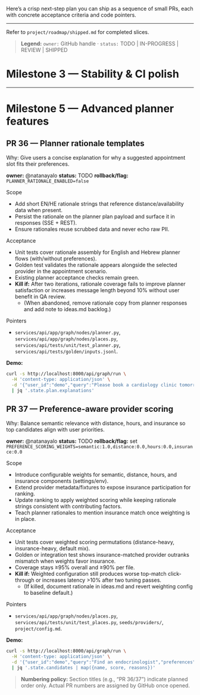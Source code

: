 Here’s a crisp next-step plan you can ship as a sequence of small PRs, each with concrete acceptance criteria and code pointers.

---

Refer to `project/roadmap/shipped.md` for completed slices.

> **Legend:** `owner:` GitHub handle · `status:` TODO | IN-PROGRESS | REVIEW | SHIPPED

# Milestone 3 — Stability & CI polish

---

# Milestone 5 — Advanced planner features

## PR 36 — Planner rationale templates

Why: Give users a concise explanation for why a suggested appointment slot fits their preferences.

**owner:** @natanayalo
**status:** TODO
**rollback/flag:** `PLANNER_RATIONALE_ENABLED=false`

Scope

- Add short EN/HE rationale strings that reference distance/availability data when present.
- Persist the rationale on the planner plan payload and surface it in responses (SSE + REST).
- Ensure rationales reuse scrubbed data and never echo raw PII.

Acceptance

- Unit tests cover rationale assembly for English and Hebrew planner flows (with/without preferences).
- Golden test validates the rationale appears alongside the selected provider in the appointment scenario.
- Existing planner acceptance checks remain green.
- **Kill if:** After two iterations, rationale coverage fails to improve planner satisfaction or increases message length beyond 10% without user benefit in QA review.
  - (When abandoned, remove rationale copy from planner responses and add note to ideas.md backlog.)

Pointers

- `services/api/app/graph/nodes/planner.py`, `services/api/app/graph/nodes/places.py`, `services/api/tests/unit/test_planner.py`, `services/api/tests/golden/inputs.jsonl`.

**Demo:**
```bash
curl -s http://localhost:8000/api/graph/run \
  -H 'content-type: application/json' \
  -d '{"user_id":"demo","query":"Please book a cardiology clinic tomorrow morning","preferences":{"max_travel_km":5}}' \
  | jq '.state.plan.explanations'
```

## PR 37 — Preference-aware provider scoring

Why: Balance semantic relevance with distance, hours, and insurance so top candidates align with user priorities.

**owner:** @natanayalo
**status:** TODO
**rollback/flag:** set `PREFERENCE_SCORING_WEIGHTS=semantic:1.0,distance:0.0,hours:0.0,insurance:0.0`

Scope

- Introduce configurable weights for semantic, distance, hours, and insurance components (settings/env).
- Extend provider metadata/fixtures to expose insurance participation for ranking.
- Update ranking to apply weighted scoring while keeping rationale strings consistent with contributing factors.
- Teach planner rationales to mention insurance match once weighting is in place.

Acceptance

- Unit tests cover weighted scoring permutations (distance-heavy, insurance-heavy, default mix).
- Golden or integration test shows insurance-matched provider outranks mismatch when weights favor insurance.
- Coverage stays ≥95% overall and ≥90% per file.
- **Kill if:** Weighted configuration still produces worse top-match click-through or increases latency >10% after two tuning passes.
  - (If killed, document rationale in ideas.md and revert weighting config to baseline default.)

Pointers

- `services/api/app/graph/nodes/places.py`, `services/api/tests/unit/test_places.py`, `seeds/providers/`, `project/config.md`.

**Demo:**
```bash
curl -s http://localhost:8000/api/graph/run \
  -H 'content-type: application/json' \
  -d '{"user_id":"demo","query":"Find an endocrinologist","preferences":{"insurance_plan":"maccabi","max_travel_km":10}}' \
  | jq '.state.candidates | map({name, score, reasons})'
```

> **Numbering policy:** Section titles (e.g., “PR 36/37”) indicate planned order only. Actual PR numbers are assigned by GitHub once opened.
